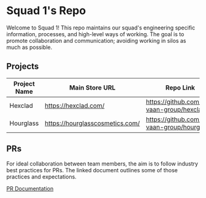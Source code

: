# Squad 1's Repo

Welcome to Squad 1! This repo maintains our squad's engineering specific
information, processes, and high-level ways of working. The goal is to promote
collaboration and communication; avoiding working in silos as much as possible.

## Projects

| Project Name | Main Store URL                  | Repo Link                                    |
| ------------ | ------------------------------- | -------------------------------------------- |
| Hexclad      | https://hexclad.com/            | https://github.com/the-vaan-group/hexclad    |
| Hourglass    | https://hourglasscosmetics.com/ | https://github.com/the-vaan-group/hourglass/ |

## PRs

For ideal collaboration between team members, the aim is to follow industry best practices for
PRs. The linked document outlines some of those practices and expectations.

[PR Documentation]()
